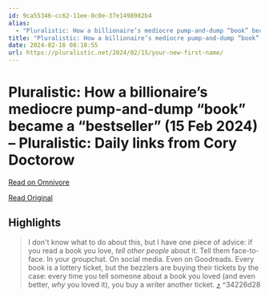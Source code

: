 ```yaml
---
id: 9ca55346-cc62-11ee-8c0e-37e1498982b4
alias:
  - "Pluralistic: How a billionaire’s mediocre pump-and-dump “book” became a “bestseller” (15 Feb 2024) – Pluralistic: Daily links from Cory Doctorow"
title: "Pluralistic: How a billionaire’s mediocre pump-and-dump “book” became a “bestseller” (15 Feb 2024) – Pluralistic: Daily links from Cory Doctorow"
date: 2024-02-16 08:10:55
url: https://pluralistic.net/2024/02/15/your-new-first-name/
---
```


# Pluralistic: How a billionaire’s mediocre pump-and-dump “book” became a “bestseller” (15 Feb 2024) – Pluralistic: Daily links from Cory Doctorow

[Read on Omnivore](https://omnivore.app/me/pluralistic-how-a-billionaire-s-mediocre-pump-and-dump-book-beca-18daf528ffd)

[Read Original](https://pluralistic.net/2024/02/15/your-new-first-name/)

## Highlights

> I don't know what to do about this, but I have one piece of advice: if you read a book you love, _tell other people_ about it. Tell them face-to-face. In your groupchat. On social media. Even on Goodreads. Every book is a lottery ticket, but the bezzlers are buying their tickets by the case: every time you tell someone about a book you loved (and even better, _why_ you loved it), you buy a writer another ticket. [⤴️](https://omnivore.app/me/pluralistic-how-a-billionaire-s-mediocre-pump-and-dump-book-beca-18daf528ffd#34226d28-b138-41f9-b292-ac127513e1b6)  ^34226d28

